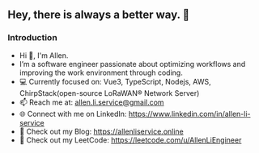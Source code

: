 ## Hey, there is always a better way. 🚀

### Introduction

- Hi 👋, I'm Allen.
- I’m a software engineer passionate about optimizing workflows and improving the work environment through coding.
- 💻 Currently focused on: Vue3, TypeScript, Nodejs, AWS, ChirpStack(open-source LoRaWAN® Network Server)
- 📫 Reach me at: allen.li.service@gmail.com
- 🌐 Connect with me on LinkedIn: https://www.linkedin.com/in/allen-li-service
- 📖 Check out my Blog: https://allenliservice.online
- 🚀 Check out my LeetCode: https://leetcode.com/u/AllenLiEngineer
